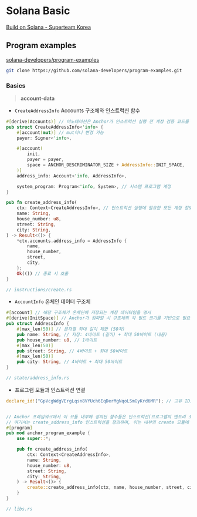 # Solana Basic

[Build on Solana - Superteam Korea](https://lu.ma/4dfqedrp)

## Program examples

[solana-developers/program-examples](https://github.com/solana-developers/program-examples.git)

```bash
git clone https://github.com/solana-developers/program-examples.git
```

### Basics

> **account-data**

- `CreateAddressInfo` Accounts 구조체와 인스트럭션 함수

```rs
#[derive(Accounts)] // 어노테이션은 Anchor가 인스트럭션 실행 전 계정 검증 코드를 자동으로 생성하게 해준다.
pub struct CreateAddressInfo<'info> {
    #[account(mut)] // mut이니 변경 가능
    payer: Signer<'info>,

    #[account(
        init,
        payer = payer,
        space = ANCHOR_DESCRIMINATOR_SIZE + AddressInfo::INIT_SPACE,
    )]
    address_info: Account<'info, AddressInfo>,

    system_program: Program<'info, System>, // 시스템 프로그램 계정
}

pub fn create_address_info(
    ctx: Context<CreateAddressInfo>, // 인스트럭션 실행에 필요한 모든 계정 정보를 담고 있는 컨텍스트
    name: String,
    house_number: u8,
    street: String,
    city: String,
) -> Result<()> {
    *ctx.accounts.address_info = AddressInfo {
        name,
        house_number,
        street,
        city,
    };
    Ok(()) // 종료 시 호출
}

// instructions/create.rs
```

- `AccountInfo` 온체인 데이터 구조체

```rs
#[account] // 해당 구조체가 온체인에 저장되는 계정 데이터임을 명시
#[derive(InitSpace)] // Anchor가 컴파일 시 구조체의 각 필드 크기를 기반으로 필요한 메모리 공간을 자동 계산해주는 매크로
pub struct AddressInfo {
    #[max_len(50)] // 문자열 최대 길이 제한 (50자)
    pub name: String, // 저장: 4바이트 (길이) + 최대 50바이트 (내용)
    pub house_number: u8, // 1바이트
    #[max_len(50)]
    pub street: String, // 4바이트 + 최대 50바이트
    #[max_len(50)]
    pub city: String, // 4바이트 + 최대 50바이트
}

// state/address_info.rs
```

- 프로그램 모듈과 인스트럭션 연결

```rs
declare_id!("GpVcgWdgVErgLqsn8VYUch6EqDerMgNqoLSmGyKrd6MR"); // 고유 ID를 선언


// Anchor 프레임워크에서 이 모듈 내부에 정의된 함수들은 인스트럭션(프로그램의 엔트리 포인트)으로 간주
// 여기서는 create_address_info 인스트럭션을 정의하며, 이는 내부의 create 모듈에 있는 실제 로직 함수(create::create_address_info)를 호출
#[program]
pub mod anchor_program_example {
    use super::*;

    pub fn create_address_info(
        ctx: Context<CreateAddressInfo>,
        name: String,
        house_number: u8,
        street: String,
        city: String,
    ) -> Result<()> {
        create::create_address_info(ctx, name, house_number, street, city)
    }
}

// libs.rs
```
